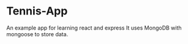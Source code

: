 # Tennis-App
An example app for learning react and express
It uses MongoDB with mongoose to store data.
